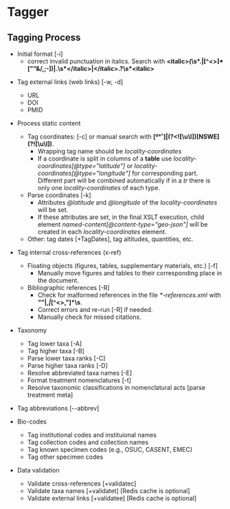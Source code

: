 ﻿# Tagger

## Tagging Process

* Initial format [-i]
  * correct invalid punctuation in italics. Search with **&lt;italic&gt;(\s\*\.|[^<>]\*[”“&/,;-])|\.\s\*&lt;/italic&gt;|&lt;/italic&gt;\.?\s\*&lt;italic&gt;**
<!--
<italic>(\s*\.|[^<>]*[”“&/,;-])|\.\s*</italic>|</italic>\.?\s*<italic>
-->

* Tag external links (web links) [-w, -d]
  * URL
  * DOI
  * PMID

* Process static content
  * Tag coordinates: [-c] or manual search with **\[º°˚\]|(?&lt;!\[\u\l\])\[NSWE\](?!\[\u\l\])**.
    * Wrapping tag name should be *locality-coordinates*
    * If a coordinate is split in columns of a **table** use *locality-coordinates\[@type="latitude"\]* or *locality-coordinates\[@type="longitude"\]* for corresponding part. Different part will be combined automatically if in a *tr* there is only one *locality-coordinates* of each type.
  * Parse coordinates [-k]
    * Attributes *@latitude* and *@longitude* of the *locality-coordinates* will be set.
    * If these attributes are set, in the final XSLT execution, child element *named-content\[@content-type="geo-json"\]* will be created in each *locality-coordinates* element.
  * Other: tag dates [+TagDates], tag altitudes, quantities, etc.

* Tag internal cross-references (x-ref)
  * Floating objects (figures, tables, supplementary materials, etc.) [-f]
    * Manually move figures and tables to their corresponding place in the document.
  * Bibliographic references [-R]
    * Check for malformed references in the file *\*-references.xml* with **""|,_|_\[^&lt;&gt;,"\]\*\s**.
    * Correct errors and re-run [-R] if needed.
    * Manually check for missed citations.

* Taxonomy
  * Tag lower taxa [-A]
  * Tag higher taxa [-B]
  * Parse lower taxa ranks [-C]
  * Parse higher taxa ranks [-D]
  * Resolve abbreviated taxa names [-E]
  * Format treatment nomenclatures [-t]
  * Resolve taxonomic classifications in nomenclatural acts [parse treatment meta]

* Tag abbreviations [--abbrev]

* Bio-codes
  * Tag institutional codes and instituional names
  * Tag collection codes and collection names
  * Tag known specimen codes (e.g., OSUC, CASENT, EMEC)
  * Tag other specimen codes

* Data validation
  * Validate cross-references [+validatec]
  * Validate taxa names [+validatet] [Redis cache is optional]
  * Validate external links [+validatee] [Redis cache is optional]
